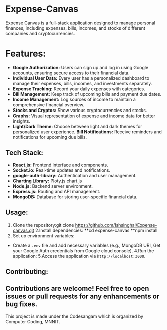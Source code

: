 ﻿# Expense-Canvas
Expense Canvas is a full-stack application designed to manage personal finances, including expenses, bills, incomes, and stocks of different companies and cryptocurrencies.
# Features:

- **Google Authorization:** Users can sign up and log in using Google accounts, ensuring secure access to their financial data.
- **Individual User Data:** Every user has a personalized dashboard to manage their expenses, bills, incomes, and investments separately.
- **Expense Tracking:** Record your daily expenses with categories.
- **Bill Management:** Keep track of upcoming bills and payment due dates.
- **Income Management:** Log sources of income to maintain a comprehensive financial overview.
- **Stocks and Cryptos:** Show various cryptocurrencies and stocks.
- **Graphs:** Visual representation of expense and income data for better insights.
- **Light/Dark Theme:** Choose between light and dark themes for personalized user experience.
**Bill Notifications:** Receive reminders and notifications for upcoming due bills.

## Tech Stack:


- **React.js:** Frontend interface and components.
- **Socket.io:** Real-time updates and notifications.
- **google-auth-library:** Authentication and user management.
- **Charting Library:** Ploty.js chart.js
- **Node.js:** Backend server environment.
- **Express.js:** Routing and API management.
- **MongoDB:** Database for storing user-specific financial data.
## Usage:

1. Clone the repository:git clone https://github.com/Ishsinghal/Expense-canvas.git
2.Install dependencies:
**cd expense-canvas
**npm install
3. Set up environment variables:
- Create a `.env` file and add necessary variables (e.g., MongoDB URI, Get your Google Auth credentials from Google cloud console).
4.Run the application:
5.Access the application via `http://localhost:3000`.

## Contributing:

Contributions are welcome! Feel free to open issues or pull requests for any enhancements or bug fixes.
- 
This project is made under the Codesangam which is organized by Computer Coding, MNNIT.


